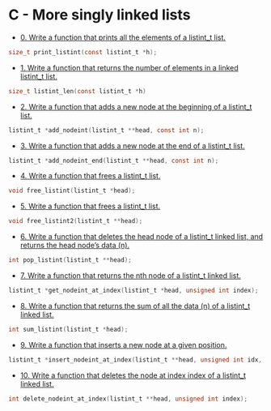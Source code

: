 # C - More singly linked lists

- [0. Write a function that prints all the elements of a listint_t list.](0-print_listint.c)
```c
size_t print_listint(const listint_t *h);
```

- [1. Write a function that returns the number of elements in a linked listint_t list.](1-listint_len.c)
```c
size_t listint_len(const listint_t *h)
```

- [2. Write a function that adds a new node at the beginning of a listint_t list.](2-add_nodeint.c)
```c
listint_t *add_nodeint(listint_t **head, const int n);
```

- [3. Write a function that adds a new node at the end of a listint_t list.](3-add_nodeint_end.c)
```c
listint_t *add_nodeint_end(listint_t **head, const int n);
```

- [4. Write a function that frees a listint_t list.](4-free_listint.c)
```c
void free_listint(listint_t *head);
```

- [5. Write a function that frees a listint_t list.](5-free_listint2.c)
```c
void free_listint2(listint_t **head);
```

- [6. Write a function that deletes the head node of a listint_t linked list, and returns the head node’s data (n).](6-pop_listint.c)
```c
int pop_listint(listint_t **head);
```

- [7. Write a function that returns the nth node of a listint_t linked list.](7-get_nodeint.c)
```c
listint_t *get_nodeint_at_index(listint_t *head, unsigned int index);
```

- [8. Write a function that returns the sum of all the data (n) of a listint_t linked list.](8-sum_listint.c)
```c
int sum_listint(listint_t *head);
```

- [9. Write a function that inserts a new node at a given position.](9-insert_nodeint.c)
```c
listint_t *insert_nodeint_at_index(listint_t **head, unsigned int idx, int n);
```

- [10. Write a function that deletes the node at index index of a listint_t linked list.](10-delete_nodeint.c)
```c
int delete_nodeint_at_index(listint_t **head, unsigned int index);
```

